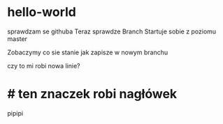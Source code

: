 # hello-world
sprawdzam se githuba
Teraz sprawdze Branch
Startuje sobie z poziomu master

Zobaczymy co sie stanie jak zapisze w nowym branchu

czy to mi robi nowa linie?

# # ten znaczek robi nagłówek

<bold> pipipi
